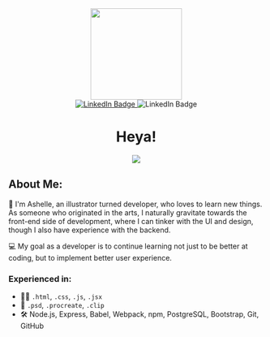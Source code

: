 <div id="header" align="center">
  <img src="https://media.giphy.com/media/765ccrAiB0g9z6EApL/giphy.gif" width="180"/>
</div>

<div id="badges" align="center">
  <a href="https://www.linkedin.com/in/ashelle-cancio/" target="_blank">
    <img src="https://img.shields.io/badge/LinkedIn-blue?style=for-the-badge&logo=linkedin&logoColor=white" alt="LinkedIn Badge"/>
  </a>
    <img src="https://img.shields.io/badge/Portfolio-blueviolet?style=for-the-badge&logoColor=white" alt="LinkedIn Badge"/>
</div>

<h1 align="center">Heya! </h1>
<!-- <div align="center">
  <img src="https://i.imgur.com/WO0uk3E.jpg" width="600"/>
</div> -->

<div align="center">
  <a href="https://github.com/anuraghazra/github-readme-stats">
    <img align="center" src="https://github-readme-stats.vercel.app/api?username=arcan9&hide=contribs,stars,issues&show_icons=true&count_private=true&theme=tokyonight" />
  </a>
</div>

## About Me:

📝 I'm Ashelle, an illustrator turned developer, who loves to learn new things. As someone who originated in the arts, I naturally gravitate towards the front-end side of development, where I can tinker with the UI and design, though I also have experience with the backend.

💻 My goal as a developer is to continue learning not just to be better at coding, but to implement better user experience. 

### Experienced in:
- 👩‍💻 `.html`, `.css`, `.js`, `.jsx`
- 🎨 `.psd`, `.procreate`, `.clip`
- 🛠 Node.js, Express, Babel, Webpack, npm, PostgreSQL, Bootstrap, Git, GitHub



